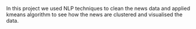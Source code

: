 In this project we used NLP techniques to clean the news data and applied kmeans algorithm to see how the news are clustered and visualised the data.
